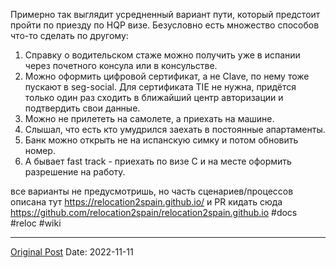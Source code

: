 Примерно так выглядит усредненный вариант пути, который предстоит пройти по приезду по HQP визе. Безусловно есть множество способов что-то сделать по другому:

1. Справку о водительском стаже можно получить уже в испании через почетного консула или в консульстве.
2. Можно оформить цифровой сертификат, а не Clave, по нему тоже пускают в seg-social. Для сертификата TIE не нужна, придётся только один раз сходить в ближайший центр авторизации и подтвердить свои данные.
3. Можно не прилететь на самолете, а приехать на машине.
4. Слышал, что есть кто умудрился заехать в постоянные апартаменты.
5. Банк можно открыть не на испанскую симку и потом обновить номер.
6. А бывает fast track -  приехать по визе С и на месте оформить разрешение на работу.

все варианты не предусмотришь, но часть сценариев/процессов описана тут https://relocation2spain.github.io/ и PR кидать сюда https://github.com/relocation2spain/relocation2spain.github.io #docs #reloc #wiki

---
[Original Post](https://t.me/lev2tarragona/583)
Date: 2022-11-11
